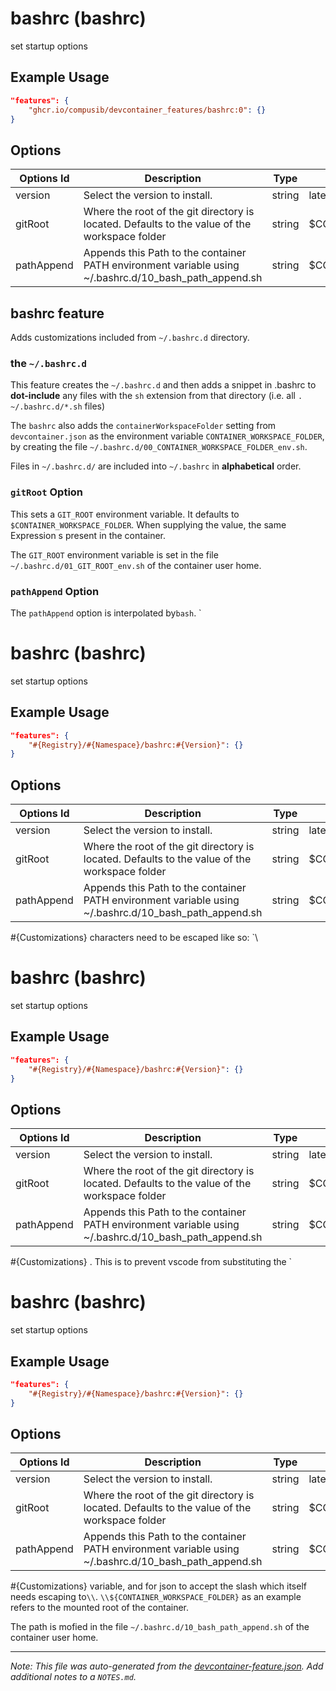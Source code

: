 
# bashrc (bashrc)

set startup options

## Example Usage

```json
"features": {
    "ghcr.io/compusib/devcontainer_features/bashrc:0": {}
}
```

## Options

| Options Id | Description | Type | Default Value |
|-----|-----|-----|-----|
| version | Select the version to install. | string | latest |
| gitRoot | Where the root of the git directory is located. Defaults to the value of the workspace folder | string | \$CONTAINER_WORKSPACE_FOLDER |
| pathAppend | Appends this Path to the container PATH environment variable using ~/.bashrc.d/10_bash_path_append.sh | string | \$CONTAINER_WORKSPACE_FOLDER/.devcontainer/config |

## bashrc feature

Adds customizations included from  `~/.bashrc.d` directory.

### the `~/.bashrc.d`

This feature creates the `~/.bashrc.d` and then adds a snippet in .bashrc to **dot-include** any files 
with the `sh` extension from that directory (i.e. all `. ~/.bashrc.d/*.sh` files)

The `bashrc` also adds the `containerWorkspaceFolder` setting from `devcontainer.json` as the environment variable `CONTAINER_WORKSPACE_FOLDER`, by creating the file `~/.bashrc.d/00_CONTAINER_WORKSPACE_FOLDER_env.sh`.

Files in `~/.bashrc.d/` are included into `~/.bashrc` in **alphabetical** order.

### `gitRoot` Option

This sets a `GIT_ROOT` environment variable. It defaults to `$CONTAINER_WORKSPACE_FOLDER`. When supplying the value, the same
Expression s present in the container.

The `GIT_ROOT` environment variable is set in the file `~/.bashrc.d/01_GIT_ROOT_env.sh` of the container user home.

### `pathAppend` Option

The `pathAppend` option is interpolated by`bash`. `
# bashrc (bashrc)

set startup options

## Example Usage

```json
"features": {
    "#{Registry}/#{Namespace}/bashrc:#{Version}": {}
}
```

## Options

| Options Id | Description | Type | Default Value |
|-----|-----|-----|-----|
| version | Select the version to install. | string | latest |
| gitRoot | Where the root of the git directory is located. Defaults to the value of the workspace folder | string | \$CONTAINER_WORKSPACE_FOLDER |
| pathAppend | Appends this Path to the container PATH environment variable using ~/.bashrc.d/10_bash_path_append.sh | string | \$CONTAINER_WORKSPACE_FOLDER/.devcontainer/config |
#{Customizations}
characters need to be escaped like so: `\\
# bashrc (bashrc)

set startup options

## Example Usage

```json
"features": {
    "#{Registry}/#{Namespace}/bashrc:#{Version}": {}
}
```

## Options

| Options Id | Description | Type | Default Value |
|-----|-----|-----|-----|
| version | Select the version to install. | string | latest |
| gitRoot | Where the root of the git directory is located. Defaults to the value of the workspace folder | string | \$CONTAINER_WORKSPACE_FOLDER |
| pathAppend | Appends this Path to the container PATH environment variable using ~/.bashrc.d/10_bash_path_append.sh | string | \$CONTAINER_WORKSPACE_FOLDER/.devcontainer/config |
#{Customizations}
.
This is to prevent vscode from substituting the `
# bashrc (bashrc)

set startup options

## Example Usage

```json
"features": {
    "#{Registry}/#{Namespace}/bashrc:#{Version}": {}
}
```

## Options

| Options Id | Description | Type | Default Value |
|-----|-----|-----|-----|
| version | Select the version to install. | string | latest |
| gitRoot | Where the root of the git directory is located. Defaults to the value of the workspace folder | string | \$CONTAINER_WORKSPACE_FOLDER |
| pathAppend | Appends this Path to the container PATH environment variable using ~/.bashrc.d/10_bash_path_append.sh | string | \$CONTAINER_WORKSPACE_FOLDER/.devcontainer/config |
#{Customizations}
 variable, and for json to accept the slash which itself needs escaping to`\\`.
`\\${CONTAINER_WORKSPACE_FOLDER}`  as an example refers to the mounted root of the container. 

The path is mofied in the file `~/.bashrc.d/10_bash_path_append.sh` of the container user home.






---

_Note: This file was auto-generated from the [devcontainer-feature.json](https://github.com/compusib/devcontainer_features/blob/main/src/bashrc/devcontainer-feature.json).  Add additional notes to a `NOTES.md`._
